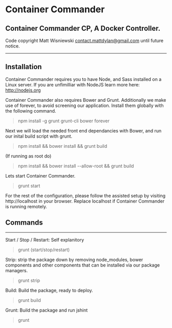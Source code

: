 # Container Commander
## Container Commander CP, A Docker Controller.
Code copyright Matt Wisniewski <contact.mattdylan@gmail.com> until future notice.

---

## Installation

Container Commander requires you to have Node, and Sass installed on a Linux server. If you are unfimilliar with NodeJS learn more here: http://nodejs.org 

Container Commander also requires Bower and Grunt. Additionally we make use of forever, to avoid screening our application. Install them globally with the following command.

> npm install -g grunt grunt-cli bower forever

Next we will load the needed front end dependancies with Bower, and run our inital build script with grunt. 

> npm install && bower install && grunt build

(If running as root do)

> npm install && bower install --allow-root && grunt build

Lets start Container Commander.

> grunt start

For the rest of the configuration, please follow the assisted setup by visiting http://localhost in your browser. Replace localhost if Container Commander is running remotely.

## Commands

---

Start / Stop / Restart: Self explanitory

> grunt (start/stop/restart)

Strip: strip the package down by removing node_modules, bower components and other components that can be installed via our package managers. 

> grunt strip

Build: Build the package, ready to deploy.

> grunt build

Grunt: Build the package and run jshint

> grunt
